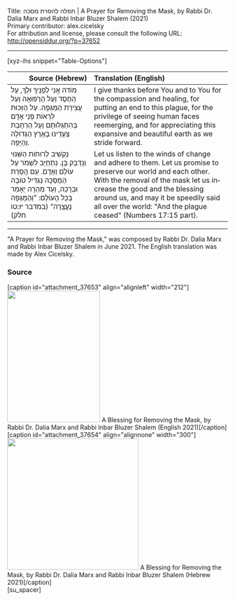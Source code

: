 <html>
<head></head>
<body>
Title: תפלה להסרת מסכה | A Prayer for Removing the Mask, by Rabbi Dr. Dalia Marx and Rabbi Inbar Bluzer Shalem (2021)<br />
Primary contributor: alex.cicelsky<br />
For attribution and license, please consult the following URL: <a href="http://opensiddur.org/?p=37652">http://opensiddur.org/?p=37652</a>
<p />
<hr />

[xyz-ihs snippet="Table-Options"]<table style="margin-left: auto; margin-right: auto;" class="draggable">
<thead><tr><th id="x" style="text-align: right;">Source (Hebrew)</th><th style="text-align: left;">Translation (English)</th></tr></thead>
<tbody>
<tr><td style="vertical-align:top;">
<div class="liturgy" lang="he">
מוֹדה אֲנִי לְפָנֶיךָ וּלְךָ,
עַל הַחֶסֶד וְעַל הָרְפוּאָה 
וְעַל עֲצִירַת הַמַּגֵּפָה.
עַל הַזְּכוּת לִרְאוֹת פְּנֵי אָדָם בְּהִתְגַּלּוּתָם 
וְעַל הַרְחָבַת צְעָדֵינוּ בָּאָרֶץ הַגְּדוֹלָה וְהַיָּפָה. 
</span></div></td>

<td style="vertical-align:top;">
<div class="english" lang="en">
I give thanks before You and to You 
for the compassion and healing, 
for putting an end to this plague, 
for the privilege of seeing human faces reemerging, 
and for appreciating this expansive and beautiful earth as we stride forward.
</div></td></tr>


<tr><td style="vertical-align:top;">
<div class="liturgy" lang="he">
נַקְשִׁיב לְרוּחוֹת הַשִּׁנּוּי וְנִדְבַּק בָּן. 
נִתְחַיֵּב לִשְׁמֹר עַל עוֹלָם וְאָדָם.
עִם הֲסָרַת הַמַּסֵּכָה 
נַגְדִּיל טוֹבָה וּבְרָכָה, 
וְעַד מְהֵרָה יֵאָמֵר בְּכָל הָעוֹלָם: 
”וְהַמַּגֵּפָה נֶעֱצָֽרָה“ <span class="citation">(במדבר יז:טו חלק)</span>
</span></div></td>

<td style="vertical-align:top;">
<div class="english" lang="en">
Let us listen to the winds of change and adhere to them.
Let us promise to preserve our world and each other.
With the removal of the mask 
let us increase the good and the blessing around us, 
and may it be speedily said all over the world: 
"And the plague ceased" <span class="citation">(Numbers 17:15 part)</span>.
</div></td></tr>
</tbody></table>

<hr />

"A Prayer for Removing the Mask," was composed by Rabbi Dr. Dalia Marx and Rabbi Inbar Bluzer Shalem in June 2021. The English translation was made by Alex Cicelsky.

<h3>Source</h3>

<span style="float: right;">[caption id="attachment_37653" align="alignleft" width="212"]<a href="https://opensiddur.org/wp-content/uploads/2021/06/A-Blessing-for-Removing-the-Mask-by-Rabbi-Dr.-Dalia-Marx-and-Rabbi-Inbar-Bluzer-Shalem-English-2021.jpg"><img src="https://opensiddur.org/wp-content/uploads/2021/06/A-Blessing-for-Removing-the-Mask-by-Rabbi-Dr.-Dalia-Marx-and-Rabbi-Inbar-Bluzer-Shalem-English-2021-212x300.jpg" alt="" width="212" height="300" class="size-medium wp-image-37653" /></a> A Blessing for Removing the Mask, by Rabbi Dr. Dalia Marx and Rabbi Inbar Bluzer Shalem (English 2021)[/caption]</span> <span style="float: left;">[caption id="attachment_37654" align="alignnone" width="300"]<a href="https://opensiddur.org/wp-content/uploads/2021/06/A-Blessing-for-Removing-the-Mask-by-Rabbi-Dr.-Dalia-Marx-and-Rabbi-Inbar-Bluzer-Shalem-Hebrew-2021.jpg"><img src="https://opensiddur.org/wp-content/uploads/2021/06/A-Blessing-for-Removing-the-Mask-by-Rabbi-Dr.-Dalia-Marx-and-Rabbi-Inbar-Bluzer-Shalem-Hebrew-2021-300x300.jpg" alt="" width="300" height="300" class="size-medium wp-image-37654" /></a> A Blessing for Removing the Mask, by Rabbi Dr. Dalia Marx and Rabbi Inbar Bluzer Shalem (Hebrew 2021)[/caption]</span>[su_spacer]

&nbsp;
</body>
</html>